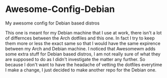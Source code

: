 # Awesome-Config-Debian
My awesome config for Debian based distros

This one is meant for my Debian machine that I use at work, there isn't a lot of differnces between the Arch dotfiles and this one. In fact I try to keep them more or less the exact same so that I would have the same expirence between my Arch and Debian machine.
I noticed that Awesomewm adds some extra stuff for Debian based distros, I am not really sure of what they are supposed to do as I didn't investigate the matter any further.
So because I don't want to have the headache of vetting the dotfiles everytime I make a change, I just decided to make another repo for the Debian one.
